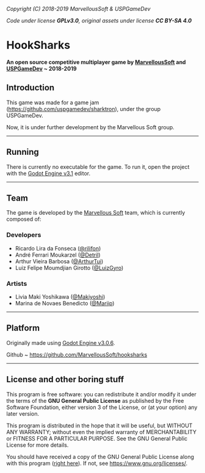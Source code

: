 *Copyright (C) 2018-2019  MarvellousSoft & USPGameDev*

*Code under license **GPLv3.0**, original assets under license **CC BY-SA 4.0***

# HookSharks

**An open source competitive multiplayer game by [MarvellousSoft](https://marvelloussoft.github.io/) and [USPGameDev](https://uspgamedev.org/) ~ 2018-2019**

## Introduction

This game was made for a game jam (https://github.com/uspgamedev/sharktron), under the group USPGameDev.

Now, it is under further development by the Marvellous Soft group.

----------------------------------------------------

## Running

There is currently no executable for the game. To run it, open the project with the [Godot Engine v3.1](https://godotengine.org/) editor.

----------------------------------------------------

## Team

The game is developed by the [Marvellous Soft](marvellous.amoeba@gmail.com) team, which is currently composed of:

### Developers
- Ricardo Lira da Fonseca ([@rilifon](https://github.com/rilifon))
- André Ferrari Moukarzel ([@Detril](https://github.com/Detril))
- Arthur Vieira Barbosa ([@ArthurTui](https://github.com/ArthurTui))
- Luiz Felipe Moumdjian Girotto ([@LuizGyro](https://github.com/LuizGyro))

### Artists
- Livia Maki Yoshikawa ([@Makiyoshi](https://github.com/Makiyoshi))
- Marina de Novaes Benedicto ([@Mariip](https://github.com/Mariip))

----------------------------------------------------

## Platform

Originally made using [Godot Engine v3.0.6](https://godotengine.org/).

Github
    ~ https://github.com/MarvellousSoft/hooksharks

----------------------------------------------------

## License and other boring stuff

This program is free software: you can redistribute it and/or modify
it under the terms of the **GNU General Public License** as published by
the Free Software Foundation, either version 3 of the License, or
(at your option) any later version.

This program is distributed in the hope that it will be useful,
but WITHOUT ANY WARRANTY; without even the implied warranty of
MERCHANTABILITY or FITNESS FOR A PARTICULAR PURPOSE.  See the
GNU General Public License for more details.

You should have received a copy of the GNU General Public License
along with this program ([right here](https://github.com/MarvellousSoft/hooksharks/blob/development/LICENSE)). If not, see <https://www.gnu.org/licenses/>.
